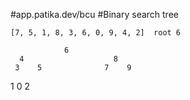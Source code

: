 #app.patika.dev/bcu
#Binary search tree
        
    [7, 5, 1, 8, 3, 6, 0, 9, 4, 2]  root 6
    
                6
      4                    8
     3    5              7    9
   1
 0   2
